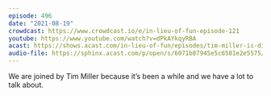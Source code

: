 ```yaml
---
episode: 496
date: "2021-08-19"
crowdcast: https://www.crowdcast.io/e/in-lieu-of-fun-episode-121
youtube: https://www.youtube.com/watch?v=dPkAYkqyRBA
acast: https://shows.acast.com/in-lieu-of-fun/episodes/tim-miller-is-dismayed
audio-file: https://sphinx.acast.com/p/open/s/6071b87945e5c6581e2e5575/e/61200c848c70540012695762/media.mp3
---
```

We are joined by Tim Miller because it’s been a while and we have a lot to talk about.
